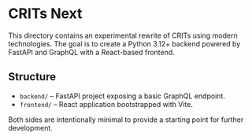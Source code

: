 # CRITs Next

This directory contains an experimental rewrite of CRITs using modern technologies. The goal is to create a Python 3.12+ backend powered by FastAPI and GraphQL with a React-based frontend.

## Structure

- `backend/` – FastAPI project exposing a basic GraphQL endpoint.
- `frontend/` – React application bootstrapped with Vite.

Both sides are intentionally minimal to provide a starting point for further development.

